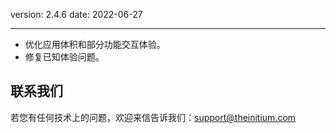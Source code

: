 version: 2.4.6
date: 2022-06-27

---

- 优化应用体积和部分功能交互体验。
- 修复已知体验问题。

## 联系我们

若您有任何技术上的问题，欢迎来信告诉我们：[support@theinitium.com](mailto:support@theinitium.com)